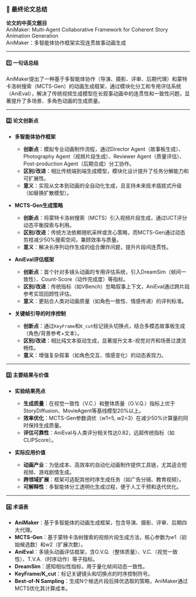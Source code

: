 ### 📄 最终论文总结

**论文的中英文题目**  
AniMaker: Multi-Agent Collaborative Framework for Coherent Story Animation Generation  
AniMaker：多智能体协作框架实现连贯故事动画生成

---

#### 1️⃣ 一句话总结  
AniMaker提出了一种基于多智能体协作（导演、摄影、评审、后期代理）和蒙特卡洛树搜索（MCTS-Gen）的动画生成框架，通过模块化分工和专用评估系统（AniEval），解决了传统视频生成模型在长叙事动画中的连贯性和一致性问题，显著提升了多场景、多角色动画的生成质量。

---

#### 2️⃣ 论文创新点  

* **多智能体协作框架**  
  - **创新点**：模拟专业动画制作流程，通过Director Agent（故事板生成）、Photography Agent（视频片段生成）、Reviewer Agent（质量评估）、Post-production Agent（后期合成）分工协作。  
  - **区别/改进**：相比传统端到端生成模型，模块化设计提升了任务分解能力和可扩展性。  
  - **意义**：实现从文本到动画的全自动化生成，且支持未来技术插拔式升级（如替换扩散模型）。  

* **MCTS-Gen生成策略**  
  - **创新点**：将蒙特卡洛树搜索（MCTS）引入视频片段生成，通过UCT评分动态平衡探索与利用。  
  - **区别/改进**：传统方法依赖随机采样或贪心策略，而MCTS-Gen通过动态剪枝减少50%搜索空间，兼顾效率与质量。  
  - **意义**：解决长序列动作生成的组合爆炸问题，提升片段间连贯性。  

* **AniEval评估框架**  
  - **创新点**：首个针对多镜头动画的专用评估系统，引入DreamSim（帧间一致性）、Count-Score（动作完成度）等指标。  
  - **区别/改进**：传统指标（如VBench）忽略叙事上下文，AniEval通过跨片段参考实现回顾性评估。  
  - **意义**：更贴合人类对动画质量（如角色一致性、情感传递）的评判标准。  

* **关键帧引导的时序控制**  
  - **创新点**：通过`KeyFrame`和`K_cut`标记镜头切换点，结合多模态故事板生成（角色/背景参考+文本）。  
  - **区别/改进**：相比纯文本驱动生成，显著提升文本-视觉对齐和场景过渡流畅性。  
  - **意义**：增强复杂叙事（如角色交互、情感变化）的动态表现力。  

---

#### 3️⃣ 主要结果与价值  

* **实验结果亮点**  
  - **生成质量**：在视觉一致性（V.C.）和整体质量（O.V.Q.）指标上优于StoryDiffusion、MovieAgent等基线模型20%以上。  
  - **效率优化**：MCTS-Gen参数调优（*w*1=5, *w*2=3）在减少50%计算量的同时保持生成质量。  
  - **评估可靠性**：AniEval与人类评分相关性达0.82，远超传统指标（如CLIPScore）。  

* **实际应用价值**  
  - **动画产业**：为低成本、高效率的自动化动画制作提供工具链，尤其适合短视频、游戏剧情生成。  
  - **跨领域扩展**：框架可适配其他时序生成任务（如广告分镜、教育视频）。  
  - **可解释性**：多智能体分工透明化生成过程，便于人工干预和迭代优化。  

---

#### 4️⃣ 术语表  

* **AniMaker**：基于多智能体的动画生成框架，包含导演、摄影、评审、后期四大代理。  
* **MCTS-Gen**：基于蒙特卡洛树搜索的视频片段生成方法，核心参数为*w*1（初始候选数）和*w*2（扩展次数）。  
* **AniEval**：多镜头动画评估框架，含O.V.Q.（整体质量）、V.C.（视觉一致性）、T.V.A.（时序动作）等子指标。  
* **DreamSim**：感知相似性指标，用于量化帧间动态一致性。  
* **KeyFrame/K_cut**：标记关键镜头和切换点的时序控制符号。  
* **Best-of-N Sampling**：生成N个候选片段后择优选取的策略，AniMaker通过MCTS优化其计算成本。